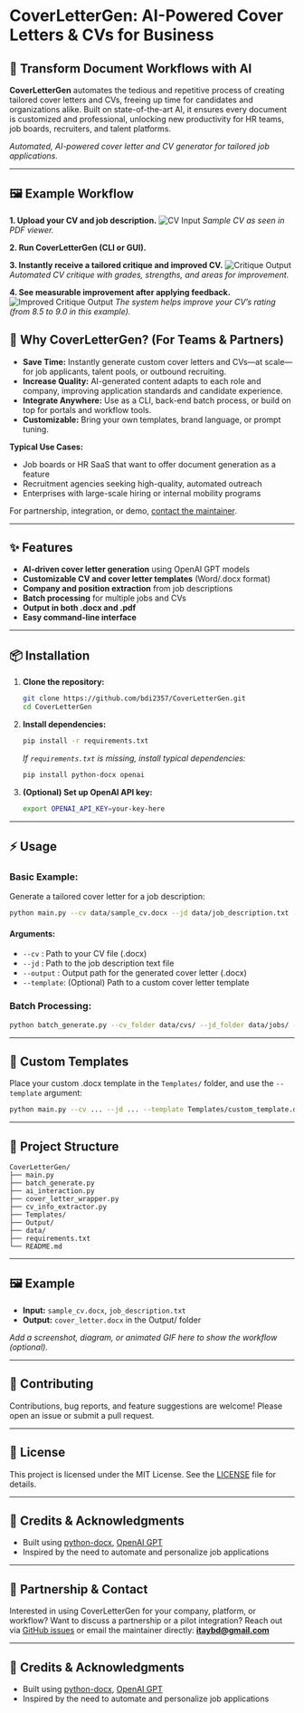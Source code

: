 # CoverLetterGen: AI-Powered Cover Letters & CVs for Business

## 💼 Transform Document Workflows with AI

**CoverLetterGen** automates the tedious and repetitive process of creating tailored cover letters and CVs, freeing up time for candidates and organizations alike. Built on state-of-the-art AI, it ensures every document is customized and professional, unlocking new productivity for HR teams, job boards, recruiters, and talent platforms.

*Automated, AI-powered cover letter and CV generator for tailored job applications.*

---

## 🖼️ Example Workflow

**1. Upload your CV and job description.**
![CV Input](Data/Screenshots/Screenshot(205).png)
*Sample CV as seen in PDF viewer.*

**2. Run CoverLetterGen (CLI or GUI).**

**3. Instantly receive a  tailored critique and improved CV.**
![Critique Output](Data/Screenshots/Screenshot(206).png)
*Automated CV critique with grades, strengths, and areas for improvement.*

**4. See measurable improvement after applying feedback.**
![Improved Critique Output](Data/Screenshots/Screenshot(209).png)
*The system helps improve your CV’s rating (from 8.5 to 9.0 in this example).*

## 🚀 Why CoverLetterGen? (For Teams & Partners)

* **Save Time:** Instantly generate custom cover letters and CVs—at scale—for job applicants, talent pools, or outbound recruiting.
* **Increase Quality:** AI-generated content adapts to each role and company, improving application standards and candidate experience.
* **Integrate Anywhere:** Use as a CLI, back-end batch process, or build on top for portals and workflow tools.
* **Customizable:** Bring your own templates, brand language, or prompt tuning.

**Typical Use Cases:**

* Job boards or HR SaaS that want to offer document generation as a feature
* Recruitment agencies seeking high-quality, automated outreach
* Enterprises with large-scale hiring or internal mobility programs

For partnership, integration, or demo, [contact the maintainer](#-contact).

---

## ✨ Features

* **AI-driven cover letter generation** using OpenAI GPT models
* **Customizable CV and cover letter templates** (Word/.docx format)
* **Company and position extraction** from job descriptions
* **Batch processing** for multiple jobs and CVs
* **Output in both .docx and .pdf**
* **Easy command-line interface**

---

## 📦 Installation

1. **Clone the repository:**

   ```bash
   git clone https://github.com/bdi2357/CoverLetterGen.git
   cd CoverLetterGen
   ```

2. **Install dependencies:**

   ```bash
   pip install -r requirements.txt
   ```

   *If `requirements.txt` is missing, install typical dependencies:*

   ```bash
   pip install python-docx openai
   ```

3. **(Optional) Set up OpenAI API key:**

   ```bash
   export OPENAI_API_KEY=your-key-here
   ```

---

## ⚡ Usage

### **Basic Example:**

Generate a tailored cover letter for a job description:

```bash
python main.py --cv data/sample_cv.docx --jd data/job_description.txt --output Output/cover_letter.docx
```

#### **Arguments:**

* `--cv`      : Path to your CV file (.docx)
* `--jd`      : Path to the job description text file
* `--output`  : Output path for the generated cover letter (.docx)
* `--template`: (Optional) Path to a custom cover letter template

### **Batch Processing:**

```bash
python batch_generate.py --cv_folder data/cvs/ --jd_folder data/jobs/ --output_folder Output/
```

---

## 📝 Custom Templates

Place your custom .docx template in the `Templates/` folder, and use the `--template` argument:

```bash
python main.py --cv ... --jd ... --template Templates/custom_template.docx
```

---

## 📁 Project Structure

```
CoverLetterGen/
├── main.py
├── batch_generate.py
├── ai_interaction.py
├── cover_letter_wrapper.py
├── cv_info_extractor.py
├── Templates/
├── Output/
├── data/
├── requirements.txt
└── README.md
```

---

## 🖼️ Example

* **Input:** `sample_cv.docx`, `job_description.txt`
* **Output:** `cover_letter.docx` in the Output/ folder

*Add a screenshot, diagram, or animated GIF here to show the workflow (optional).*

---

## 🤝 Contributing

Contributions, bug reports, and feature suggestions are welcome! Please open an issue or submit a pull request.

---

## 📜 License

This project is licensed under the MIT License. See the [LICENSE](LICENSE) file for details.

---

## 🙏 Credits & Acknowledgments

* Built using [python-docx](https://github.com/python-openxml/python-docx), [OpenAI GPT](https://platform.openai.com/)
* Inspired by the need to automate and personalize job applications

---

## 🤝 Partnership & Contact

Interested in using CoverLetterGen for your company, platform, or workflow? Want to discuss a partnership or a pilot integration? Reach out via [GitHub issues](https://github.com/bdi2357/CoverLetterGen/issues) or email the maintainer directly: **[itaybd@gmail.com](mailto:itaybd@gmail.com)**

---

## 🙏 Credits & Acknowledgments

* Built using [python-docx](https://github.com/python-openxml/python-docx), [OpenAI GPT](https://platform.openai.com/)
* Inspired by the need to automate and personalize job applications
